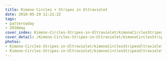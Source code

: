 ```yaml
---
title: Kimono Circles + Stripes in Ultraviolet
date: 2018-05-29 11:21:22
tags:
- patternaday
- 2018may
cover_index: Kimono-Circles-Stripes-in-Ultraviolet/kimonoCirclesStripesUltraviolet.png
cover_detail: /Kimono-Circles-Stripes-in-Ultraviolet/kimonoCirclesStripesUltravioletDetail.png
photos:
- Kimono-Circles-Stripes-in-Ultraviolet/kimonoCirclesStripesUltravioletMug.jpg
- Kimono-Circles-Stripes-in-Ultraviolet/kimonoCirclesStripesUltravioletScarf.jpg
---
```

